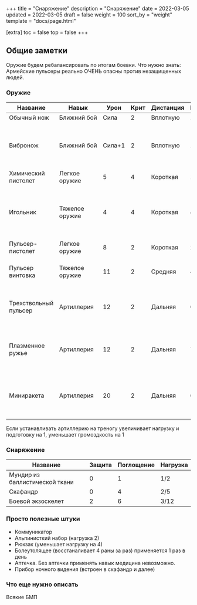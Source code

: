 +++
title = "Снаряжение"
description = "Снаряжение"
date = 2022-03-05
updated = 2022-03-05
draft = false
weight = 100
sort_by = "weight"
template = "docs/page.html"

[extra]
toc = false
top = false
+++

## Общие заметки

Оружие будем ребалансировать по итогам боевки. Что нужно знать: Армейские пульсеры реально ОЧЕНЬ опасны против незащищенных людей. 

### Оружие

|Название|Навык|Урон|Крит|Дистанция|Нагр|Особенности|Комментарий&nbsp;&nbsp;&nbsp;&nbsp;&nbsp;&nbsp;&nbsp;&nbsp;&nbsp;|
|--------|-----|----|----|---------|-------|-------|-----|
|Обычный нож|Ближний&nbsp;бой|Сила|2|Вплотную|1|||
|Вибронож|Ближний&nbsp;бой|Сила+1|2|Вплотную|1|Проникающее-2|Если вибронож рабочий, для безопасности он громко жужжит. Если армейский, то тихий|
|Химический пистолет|Легкое оружие|5|4|Короткая|1|||
|Игольник|Тяжелое оружие|4|4|Короткая|4|Громоздкое-2 Залповое-3|Низкая пробивная способность делает его безопасным при сражениях в помещении и абордаже|
|Пульсер-пистолет|Легкое оружие|8|2|Короткая|2|Высококритичное-1 Проникающее-2||
|Пульсер винтовка|Тяжелое оружие|11|2|Средняя|4|Автоматическое Громоздкое-2 Высококритичное-2 Проникающее-3||
|Трехствольный пульсер|Артиллерия|12|2|Дальняя|6|Автоматическое Громоздкое-4 Высокритичное-3 Проникающее-4 Залповое-3||
|Плазменное ружье|Артиллерия|12|2|Дальняя|7|Громоздкое-4 Высококритичное-4 Проникающее-3 Жжение-3 Медленное-1 Взрыв-3||
|Миниракета|Артиллерия|20|2|Дальняя|6|Громоздкое-1 Бронебойное Медленное-1 Подготовка-1 Наведение-2 Взрыв-20||

Если устанавливать артиллерию на треногу увеличивает нагрузку и подготовку на 1, уменьшает громоздкость на 1

### Снаряжение

|Название|Защита|Поглощение|Нагрузка|
|-----|-----|------|-----|
|Мундир из баллистической ткани|0|1|1/2|
|Скафандр|0|4|2/5|
|Боевой экзоскелет|2|6|3/12|

### Просто полезные штуки

- Коммуникатор
- Альпинисткий набор (нагрузка 2)
- Рюкзак (уменьшает нагрузку на 4)
- Болеутолящее (восстаналивает 4 раны за раз) применяется 1 раз в день
- Аптечка. Без аптечки применять навык медицина невозможно.
- Прибор ночного видения (встроен в скафандр и далее)

### Что еще нужно описать
Всякие БМП